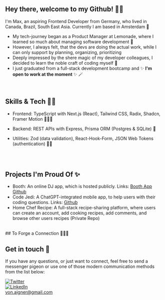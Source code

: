 ## Hey there, welcome to my Github! 👋🏼
I'm Max, an aspiring Frontend Developer from Germany, who lived in Canada, Brazil, South East Asia. Currently I am based in Amsterdam 🌷

- My tech-journey began as a Product Manager at Lemonade, where I learned so much about managing software development 🔮
- However, I always felt, that the devs are doing the actual work, while I can only support by planning, organizing, prioritizing 
- Deeply impressed by the shere magic of my developer colleagues, I decided to learn the noble craft of coding myself 🦄
- I just graduated from a full-stack development bootcamp and ✨ **I'm open to work at the moment** ✨ 🪄 
<br/>

## Skills & Tech 🧙‍♂️

- Frontend:
TypeScript with Next.js (React), Tailwind CSS, Radix, Shadcn, Framer Motion 🧝🏾‍♀️

- Backend:
REST APIs with Express, Prisma ORM (Postgres & SQLite) 🧌

- Utilities:
Zod (data validation), React-Hook-Form, JSON Web Tokens (authentication) 🧞‍♀️
<br/>
<br/>

## Projects I'm Proud Of ✨

- Booth: An online DJ app, which is hosted publicly. Links: <a href="https://booth-vert.vercel.app/">Booth App</a> <a href="https://github.com/max-von-aigner/dj-booth">Github</a>
- Code Jedi: A ChatGPT-integrated mobile app, to help users with their coding questions. Links: <a href="https://github.com/max-von-aigner/code_jedi">Github</a> 
- Home Chef Recipe: A full-stack recipe-sharing platform, where users can create an account, add cooking recipes, add comments, and browse other users recipes (Private Repo)
<br/>
## To Forge a Connection 🧚🏽‍♂️

## Get in touch 🤝

If you have any questions, or just want to connect, feel free to send a messenger pigeon or use one of those modern communication methods from the list below: 
<br/>

[![Twitter](https://img.shields.io/badge/Twitter-%231DA1F2?style=for-the-badge&logo=twitter&logoColor=white)](https://twitter.com/MaxVonAigner)
<br/>
[![LinkedIn](https://img.shields.io/badge/-LinkedIn-black.svg?style=for-the-badge&logo=linkedin&colorB=555)](https://www.linkedin.com/in/vonaigner/)
<br/> 
von.aigner@gmail.com
